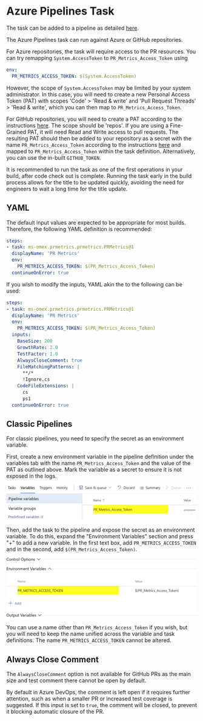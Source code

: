 # Azure Pipelines Task

The task can be added to a pipeline as detailed [here][addingtask].

The Azure Pipelines task can run against Azure or GitHub repositories.

For Azure repositories, the task will require access to the PR resources. You
can try remapping `System.AccessToken` to `PR_Metrics_Access_Token` using

```YAML
env:
  PR_METRICS_ACCESS_TOKEN: $(System.AccessToken)
```

However, the scope of `System.AccessToken` may be limited by your system
administrator. In this case, you will need to create a new Personal Access
Token (PAT) with scopes 'Code' > 'Read & write' and 'Pull Request Threads' >
'Read & write', which you can then map to `PR_Metrics_Access_Token`.

For GitHub repositories, you will need to create a PAT according to the
instructions [here][githubpat]. The scope should be 'repos'. If you are using a
Fine-Grained PAT, it will need Read and Write access to pull requests. The
resulting PAT should then be added to your repository as a secret with the name
`PR_Metrics_Access_Token` according to the instructions [here][githubsecret] and
mapped to `PR_Metrics_Access_Token` within the task definition. Alternatively,
you can use the in-built `GITHUB_TOKEN`.

It is recommended to run the task as one of the first operations in your build,
after code check out is complete. Running the task early in the build process
allows for the title to be updated quickly, avoiding the need for engineers to
wait a long time for the title update.

## YAML

The default input values are expected to be appropriate for most builds.
Therefore, the following YAML definition is recommended:

```YAML
steps:
- task: ms-omex.prmetrics.prmetrics.PRMetrics@1
  displayName: 'PR Metrics'
  env:
    PR_METRICS_ACCESS_TOKEN: $(PR_Metrics_Access_Token)
  continueOnError: true
```

If you wish to modify the inputs, YAML akin the to the following can be used:

```YAML
steps:
- task: ms-omex.prmetrics.prmetrics.PRMetrics@1
  displayName: 'PR Metrics'
  env:
    PR_METRICS_ACCESS_TOKEN: $(PR_Metrics_Access_Token)
  inputs:
    BaseSize: 200
    GrowthRate: 2.0
    TestFactor: 1.0
    AlwaysCloseComment: true
    FileMatchingPatterns: |
      **/*
      !Ignore.cs
    CodeFileExtensions: |
      cs
      ps1
  continueOnError: true
```

## Classic Pipelines

For classic pipelines, you need to specify the secret as an environment
variable.

First, create a new environment variable in the pipeline definition under the
variables tab with the name `PR_Metrics_Access_Token` and the value of the PAT
as outlined above. Mark the variable as a secret to ensure it is not exposed in
the logs.

![Screenshot of the variable definition](images/variable-definition.png)

Then, add the task to the pipeline and expose the secret as an environment
variable. To do this, expand the "Environment Variables" section and press "+"
to add a new variable. In the first text box, add `PR_METRICS_ACCESS_TOKEN` and
in the second, add `$(PR_Metrics_Access_Token)`.

![Screenshot of the task definition](images/task-definition.png)

You can use a name other than `PR_Metrics_Access_Token` if you wish, but you
will need to keep the name unified across the variable and task definitions. The
name `PR_METRICS_ACCESS_TOKEN` cannot be altered.

## Always Close Comment

The `AlwaysCloseComment` option is not available for GitHub PRs as the main size
and test comment there cannot be open by default.

By default in Azure DevOps, the comment is left open if it requires further
attention, such as when a smaller PR or increased test coverage is suggested. If
this input is set to `true`, the comment will be closed, to prevent it blocking
automatic closure of the PR.

[addingtask]: https://docs.microsoft.com/azure/devops/pipelines/customize-pipeline
[githubpat]: https://docs.github.com/github/authenticating-to-github/keeping-your-account-and-data-secure/creating-a-personal-access-token
[githubsecret]: https://docs.github.com/actions/reference/encrypted-secrets

